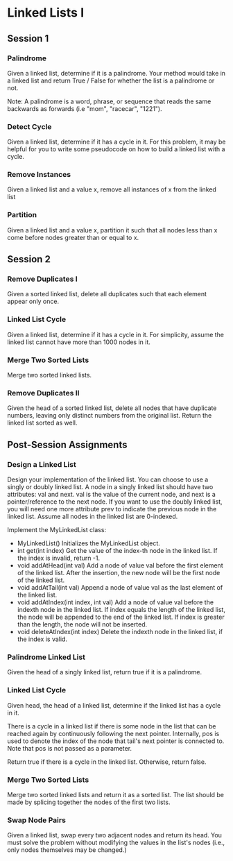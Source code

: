 # Linked Lists I
## Session 1

### Palindrome
Given a linked list, determine if it is a palindrome. Your method would take in a linked list and return True / False for whether the list is a palindrome or not.

Note: A palindrome is a word, phrase, or sequence that reads the same backwards as forwards (i.e "mom", "racecar", "1221").

### Detect Cycle
Given a linked list, determine if it has a cycle in it. For this problem, it may be helpful for you to write some pseudocode on how to build a linked list with a cycle.

### Remove Instances
Given a linked list and a value x, remove all instances of x from the linked list

### Partition
Given a linked list and a value x, partition it such that all nodes less than x come before nodes greater than or equal to x.

## Session 2

### Remove Duplicates I
Given a sorted linked list, delete all duplicates such that each element appear only once.

###  Linked List Cycle
Given a linked list, determine if it has a cycle in it. For simplicity, assume the linked list cannot have more than 1000 nodes in it.

### Merge Two Sorted Lists
Merge two sorted linked lists.


### Remove Duplicates II

Given the head of a sorted linked list, delete all nodes that have duplicate numbers, leaving only distinct numbers from the original list. Return the linked list sorted as well.

## Post-Session Assignments

### Design a Linked List
Design your implementation of the linked list. You can choose to use a singly or doubly linked list.
A node in a singly linked list should have two attributes: val and next. val is the value of the current node, and next is a pointer/reference to the next node.
If you want to use the doubly linked list, you will need one more attribute prev to indicate the previous node in the linked list. Assume all nodes in the linked list are 0-indexed.

Implement the MyLinkedList class:

- MyLinkedList() Initializes the MyLinkedList object.
- int get(int index) Get the value of the index-th node in the linked list. If the index is invalid, return -1.
- void addAtHead(int val) Add a node of value val before the first element of the linked list. After the insertion, the new node will be the first node of the linked list.
- void addAtTail(int val) Append a node of value val as the last element of the linked list.
- void addAtIndex(int index, int val) Add a node of value val before the indexth node in the linked list. If index equals the length of the linked list, the node will be appended to the end of the linked list. If index is greater than the length, the node will not be inserted.
- void deleteAtIndex(int index) Delete the indexth node in the linked list, if the index is valid.


### Palindrome Linked List
Given the head of a singly linked list, return true if it is a palindrome.


### Linked List Cycle
Given head, the head of a linked list, determine if the linked list has a cycle in it.

There is a cycle in a linked list if there is some node in the list that can be reached again by continuously following the next pointer. Internally, pos is used to denote the index of the node that tail's next pointer is connected to. Note that pos is not passed as a parameter.

Return true if there is a cycle in the linked list. Otherwise, return false.

### Merge Two Sorted Lists
Merge two sorted linked lists and return it as a sorted list. The list should be made by splicing together the nodes of the first two lists.

### Swap Node Pairs
Given a linked list, swap every two adjacent nodes and return its head. You must solve the problem without modifying the values in the list's nodes (i.e., only nodes themselves may be changed.)
